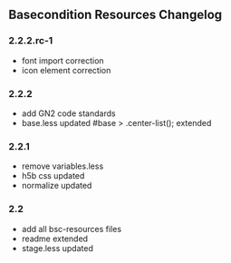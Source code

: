 ## Basecondition Resources Changelog

### 2.2.2.rc-1

* font import correction
* icon element correction

### 2.2.2

* add GN2 code standards
* base.less updated #base > .center-list(); extended

### 2.2.1

* remove variables.less
* h5b css updated
* normalize updated

### 2.2

* add all bsc-resources files
* readme extended
* stage.less updated